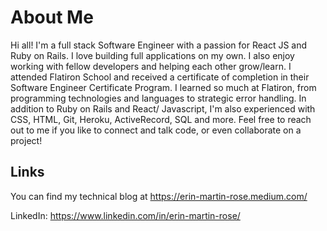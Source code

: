# About Me

Hi all! I'm a full stack Software Engineer with a passion for React JS and Ruby on Rails. I love building full applications on my own. I also enjoy working with fellow developers and helping each other grow/learn. I attended Flatiron School and received a certificate of completion in their Software Engineer Certificate Program. I learned so much at Flatiron, from programming technologies and languages to strategic error handling. In addition to Ruby on Rails and React/ Javascript, I'm also experienced with CSS, HTML, Git, Heroku, ActiveRecord, SQL and more. Feel free to reach out to me if you like to connect and talk code, or even collaborate on a project!

## Links
You can find my technical blog at https://erin-martin-rose.medium.com/

LinkedIn: https://www.linkedin.com/in/erin-martin-rose/



